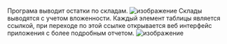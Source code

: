 Програма выводит остатки по складам.
![изображение](https://user-images.githubusercontent.com/42136999/192215121-a6f6f424-f0f6-479c-9406-a3d17fd4d0c3.png)
Склады выводятся с учетом вложенности.
Каждый элемент таблицы является ссылкой, при переходе по этой ссылке открывается веб интерфейс приложения с более подробным отчетом.
![изображение](https://user-images.githubusercontent.com/42136999/192215393-1d99fdcb-3a06-401f-944d-d95448ea5d59.png)


